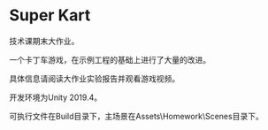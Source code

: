 # Super Kart

技术课期末大作业。

一个卡丁车游戏，在示例工程的基础上进行了大量的改进。

具体信息请阅读大作业实验报告并观看游戏视频。

开发环境为Unity 2019.4。

可执行文件在Build目录下，主场景在Assets\Homework\Scenes目录下。